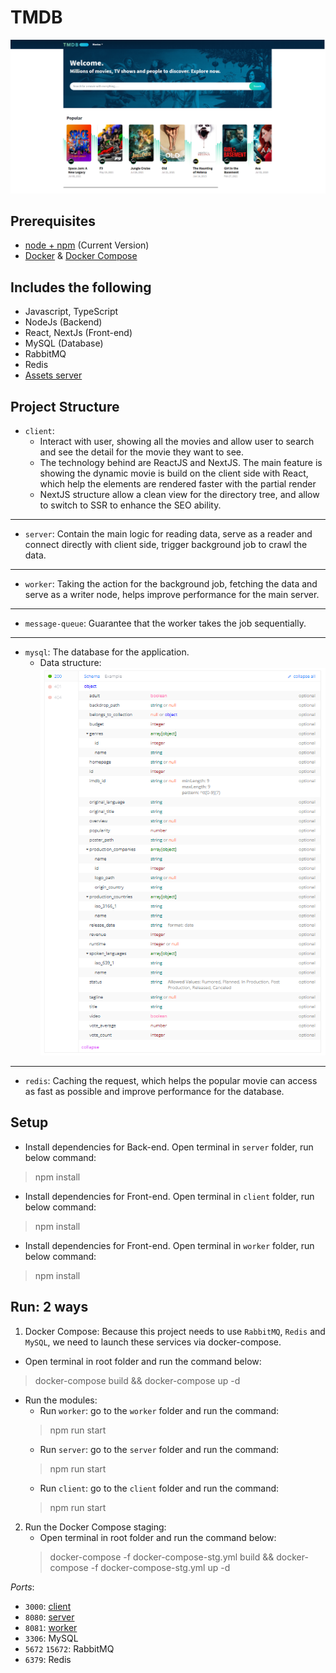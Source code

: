 # TMDB
![Image](./docs/demonstration.png)

## Prerequisites

* [node + npm](https://nodejs.org/) (Current Version)
* [Docker](https://docs.docker.com/engine/install/) & [Docker Compose](https://docs.docker.com/compose/install/)

## Includes the following

* Javascript, TypeScript
* NodeJs (Backend)
* React, NextJs (Front-end)
* MySQL (Database)
* RabbitMQ
* Redis
* [Assets server](https://www.themoviedb.org/)

## Project Structure

* `client`: 
  * Interact with user, showing all the movies and allow user to search and see the detail for the movie they want to see.
  * The technology behind are ReactJS and NextJS. The main feature is showing the dynamic movie is build on the client side with React, which help the elements are rendered faster with the partial render
  * NextJS structure allow a clean view for the directory tree, and allow to switch to SSR to enhance the SEO ability.  
---
* `server`: Contain the main logic for reading data, serve as a reader and connect directly with client side, trigger background job to crawl the data.
---
* `worker`: Taking the action for the background job, fetching the data and serve as a writer node, helps improve performance for the main server.
---
* `message-queue`: Guarantee that the worker takes the job sequentially.
---
* `mysql`: The database for the application.
    * Data structure:
      ![Image](./docs/movie-structure.png)
---
* `redis`: Caching the request, which helps the popular movie can access as fast as possible and improve performance for the database.

## Setup
* Install dependencies for Back-end. Open terminal in `server` folder, run below command:
> npm install

* Install dependencies for Front-end. Open terminal in `client` folder, run below command:
> npm install

* Install dependencies for Front-end. Open terminal in `worker` folder, run below command:
> npm install

## Run: 2 ways
1. Docker Compose: Because this project needs to use `RabbitMQ`, `Redis` and `MySQL`,
  we need to launch these services via docker-compose.

  * Open terminal in root folder and run the command below:
  > docker-compose build && docker-compose up -d
  * Run the modules:
    * Run `worker`: go to the `worker` folder and run the command:
    > npm run start
    * Run `server`: go to the `server` folder and run the command:
    > npm run start
    * Run `client`: go to the `client` folder and run the command:
    > npm run start

2. Run the Docker Compose staging:
    * Open terminal in root folder and run the command below:
    > docker-compose -f docker-compose-stg.yml build && docker-compose -f docker-compose-stg.yml up -d

_Ports_:
* `3000`: [client](http://localhost:3000)
* `8080`: [server](http://localhost:8080)
* `8081`: [worker](http://localhost:8081)
* `3306`: MySQL
* `5672` `15672`: RabbitMQ
* `6379`: Redis

